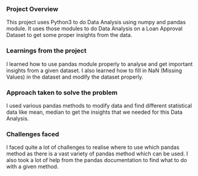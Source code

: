 ### Project Overview

 This project uses Python3 to do Data Analysis using numpy and pandas module. It uses those modules to do Data Analysis on a Loan Approval Dataset to get some proper insights from the data. 


### Learnings from the project

 I learned how to use pandas module properly to analyse and get important insights from a given dataset. I also learned how to fill in NaN (Missing Values) in the dataset and modify the dataset properly.


### Approach taken to solve the problem

 I used various pandas methods to modify data and find different statistical data like mean, median to get the insights that we needed for this Data Analysis.


### Challenges faced

 I faced quite a lot of challenges to realise where to use which pandas method as there is a vast variety of pandas method which can be used. I also took a lot of help from the pandas documentation to find what to do with a given method.


